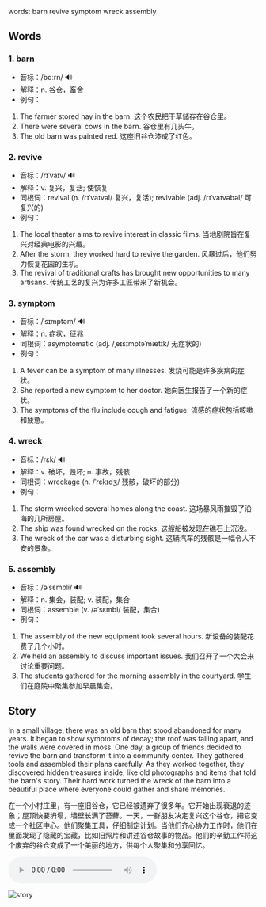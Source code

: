 words: barn revive symptom wreck assembly

## Words
### 1. barn
- 音标：/bɑːrn/ <span style="cursor: pointer;" onclick="document.getElementById('audio-player-1').play()">🔊</span>
  <audio id="audio-player-1" src="https:/files.dwong.top/words/barn.mp3" style="display:none;"></audio>
- 解释：n. 谷仓，畜舍
- 例句：
1. The farmer stored hay in the barn. 这个农民把干草储存在谷仓里。
2. There were several cows in the barn. 谷仓里有几头牛。
3. The old barn was painted red. 这座旧谷仓漆成了红色。

### 2. revive
- 音标：/rɪˈvaɪv/ <span style="cursor: pointer;" onclick="document.getElementById('audio-player-2').play()">🔊</span>
  <audio id="audio-player-2" src="https:/files.dwong.top/words/revive.mp3" style="display:none;"></audio>
- 解释：v. 复兴，复活; 使恢复
- 同根词：revival (n. /rɪˈvaɪvəl/ 复兴，复活); revivable (adj. /rɪˈvaɪvəbəl/ 可复兴的)
- 例句：
1. The local theater aims to revive interest in classic films. 当地剧院旨在复兴对经典电影的兴趣。
2. After the storm, they worked hard to revive the garden. 风暴过后，他们努力恢复花园的生机。
3. The revival of traditional crafts has brought new opportunities to many artisans. 传统工艺的复兴为许多工匠带来了新机会。

### 3. symptom
- 音标：/ˈsɪmptəm/ <span style="cursor: pointer;" onclick="document.getElementById('audio-player-3').play()">🔊</span>
  <audio id="audio-player-3" src="https:/files.dwong.top/words/symptom.mp3" style="display:none;"></audio>
- 解释：n. 症状，征兆
- 同根词：asymptomatic (adj. /ˌeɪsɪmptəˈmætɪk/ 无症状的)
- 例句：
1. A fever can be a symptom of many illnesses. 发烧可能是许多疾病的症状。
2. She reported a new symptom to her doctor. 她向医生报告了一个新的症状。
3. The symptoms of the flu include cough and fatigue. 流感的症状包括咳嗽和疲惫。

### 4. wreck
- 音标：/rɛk/ <span style="cursor: pointer;" onclick="document.getElementById('audio-player-4').play()">🔊</span>
  <audio id="audio-player-4" src="https:/files.dwong.top/words/wreck.mp3" style="display:none;"></audio>
- 解释：v. 破坏，毁坏; n. 事故，残骸
- 同根词：wreckage (n. /ˈrɛkɪdʒ/ 残骸，破坏的部分)
- 例句：
1. The storm wrecked several homes along the coast. 这场暴风雨摧毁了沿海的几所房屋。
2. The ship was found wrecked on the rocks. 这艘船被发现在礁石上沉没。
3. The wreck of the car was a disturbing sight. 这辆汽车的残骸是一幅令人不安的景象。

### 5. assembly
- 音标：/əˈsɛmbli/ <span style="cursor: pointer;" onclick="document.getElementById('audio-player-5').play()">🔊</span>
  <audio id="audio-player-5" src="https:/files.dwong.top/words/assembly.mp3" style="display:none;"></audio>
- 解释：n. 集会，装配; v. 装配，集合
- 同根词：assemble (v. /əˈsɛmbl/ 装配，集合)
- 例句：
1. The assembly of the new equipment took several hours. 新设备的装配花费了几个小时。
2. We held an assembly to discuss important issues. 我们召开了一个大会来讨论重要问题。
3. The students gathered for the morning assembly in the courtyard. 学生们在庭院中聚集参加早晨集会。

## Story
In a small village, there was an old barn that stood abandoned for many years. It began to show symptoms of decay; the roof was falling apart, and the walls were covered in moss. One day, a group of friends decided to revive the barn and transform it into a community center. They gathered tools and assembled their plans carefully. As they worked together, they discovered hidden treasures inside, like old photographs and items that told the barn's story. Their hard work turned the wreck of the barn into a beautiful place where everyone could gather and share memories.

在一个小村庄里，有一座旧谷仓，它已经被遗弃了很多年。它开始出现衰退的迹象；屋顶快要坍塌，墙壁长满了苔藓。一天，一群朋友决定复兴这个谷仓，把它变成一个社区中心。他们聚集工具，仔细制定计划。当他们齐心协力工作时，他们在里面发现了隐藏的宝藏，比如旧照片和讲述谷仓故事的物品。他们的辛勤工作将这个废弃的谷仓变成了一个美丽的地方，供每个人聚集和分享回忆。


<audio controls>
  <source src="https:/files.dwong.top/story/2a0e7f19efa23eb14aa45a65633ea7c6.mp3" type="audio/mpeg">
  你的浏览器不支持音频元素。
</audio>
    

![story](https:/files.dwong.top/image/2a0e7f19efa23eb14aa45a65633ea7c6.png)

